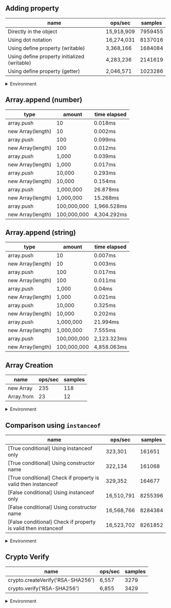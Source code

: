 ## Adding property

|name|ops/sec|samples|
|-|-|-|
|Directly in the object|15,918,909|7959455|
|Using dot notation|16,274,031|8137016|
|Using define property (writable)|3,368,166|1684084|
|Using define property initialized (writable)|4,283,236|2141619|
|Using define property (getter)|2,046,571|1023286|


<details>
<summary>Environment</summary>

* __Machine:__ linux x64 | 4 vCPUs | 15.2GB Mem
* __Run:__ Thu May 09 2024 20:25:38 GMT+0000 (Coordinated Universal Time)
</details>

<!--
{"environment":{"platform":"linux","arch":"x64","cpus":4,"totalMemory":15.245216369628906},"benchmarks":[{"name":"Directly in the object","opsSec":15918909.521784162,"samples":7959455},{"name":"Using dot notation","opsSec":16274031.511116035,"samples":8137016},{"name":"Using define property (writable)","opsSec":3368166.5802367893,"samples":1684084},{"name":"Using define property initialized (writable)","opsSec":4283236.980839131,"samples":2141619},{"name":"Using define property (getter)","opsSec":2046571.9756029607,"samples":1023286}]}-->

## Array.append (number)

|type|amount|time elapsed|
|-|-|-|
array.push|10|0.018ms
new Array(length)|10|0.002ms
array.push|100|0.099ms
new Array(length)|100|0.012ms
array.push|1,000|0.039ms
new Array(length)|1,000|0.017ms
array.push|10,000|0.293ms
new Array(length)|10,000|0.154ms
array.push|1,000,000|26.878ms
new Array(length)|1,000,000|15.268ms
array.push|100,000,000|1,966.528ms
new Array(length)|100,000,000|4,304.292ms
## Array.append (string)

|type|amount|time elapsed|
|-|-|-|
array.push|10|0.007ms
new Array(length)|10|0.003ms
array.push|100|0.017ms
new Array(length)|100|0.011ms
array.push|1,000|0.04ms
new Array(length)|1,000|0.021ms
array.push|10,000|0.325ms
new Array(length)|10,000|0.202ms
array.push|1,000,000|21.994ms
new Array(length)|1,000,000|7.555ms
array.push|100,000,000|2,123.323ms
new Array(length)|100,000,000|4,858.063ms

## Array Creation

|name|ops/sec|samples|
|-|-|-|
|new Array|235|118|
|Array.from|23|12|


<details>
<summary>Environment</summary>

* __Machine:__ linux x64 | 4 vCPUs | 15.2GB Mem
* __Run:__ Thu May 09 2024 20:39:41 GMT+0000 (Coordinated Universal Time)
</details>

<!--
{"environment":{"platform":"linux","arch":"x64","cpus":4,"totalMemory":15.245216369628906},"benchmarks":[{"name":"new Array","opsSec":235.79524303374603,"samples":118},{"name":"Array.from","opsSec":23.393467005067873,"samples":12}]}-->

## Comparison using `instanceof`

|name|ops/sec|samples|
|-|-|-|
|[True conditional] Using instanceof only|323,301|161651|
|[True conditional] Using constructor name|322,134|161068|
|[True conditional] Check if property is valid then instanceof |329,352|164677|
|[False conditional] Using instanceof only|16,510,791|8255396|
|[False conditional] Using constructor name|16,568,766|8284384|
|[False conditional] Check if property is valid then instanceof |16,523,702|8261852|


<details>
<summary>Environment</summary>

* __Machine:__ linux x64 | 4 vCPUs | 15.2GB Mem
* __Run:__ Thu May 09 2024 20:54:30 GMT+0000 (Coordinated Universal Time)
</details>

<!--
{"environment":{"platform":"linux","arch":"x64","cpus":4,"totalMemory":15.245216369628906},"benchmarks":[{"name":"[True conditional] Using instanceof only","opsSec":323301.3421903481,"samples":161651},{"name":"[True conditional] Using constructor name","opsSec":322134.3398304248,"samples":161068},{"name":"[True conditional] Check if property is valid then instanceof ","opsSec":329352.18657412607,"samples":164677},{"name":"[False conditional] Using instanceof only","opsSec":16510791.275687791,"samples":8255396},{"name":"[False conditional] Using constructor name","opsSec":16568766.1117558,"samples":8284384},{"name":"[False conditional] Check if property is valid then instanceof ","opsSec":16523702.936319401,"samples":8261852}]}-->

## Crypto Verify

|name|ops/sec|samples|
|-|-|-|
|crypto.createVerify('RSA-SHA256')|6,557|3279|
|crypto.verify('RSA-SHA256')|6,855|3429|


<details>
<summary>Environment</summary>

* __Machine:__ linux x64 | 4 vCPUs | 15.2GB Mem
* __Run:__ Thu May 09 2024 21:00:40 GMT+0000 (Coordinated Universal Time)
</details>

<!--
{"environment":{"platform":"linux","arch":"x64","cpus":4,"totalMemory":15.245216369628906},"benchmarks":[{"name":"crypto.createVerify('RSA-SHA256')","opsSec":6557.696888757748,"samples":3279},{"name":"crypto.verify('RSA-SHA256')","opsSec":6855.184648645488,"samples":3429}]}-->

